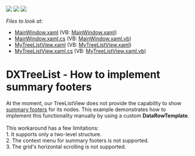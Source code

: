 <!-- default badges list -->
![](https://img.shields.io/endpoint?url=https://codecentral.devexpress.com/api/v1/VersionRange/128657717/12.2.11%2B)
[![](https://img.shields.io/badge/Open_in_DevExpress_Support_Center-FF7200?style=flat-square&logo=DevExpress&logoColor=white)](https://supportcenter.devexpress.com/ticket/details/E4793)
[![](https://img.shields.io/badge/📖_How_to_use_DevExpress_Examples-e9f6fc?style=flat-square)](https://docs.devexpress.com/GeneralInformation/403183)
<!-- default badges end -->
<!-- default file list -->
*Files to look at*:

* [MainWindow.xaml](./CS/MainWindow.xaml) (VB: [MainWindow.xaml](./VB/MainWindow.xaml))
* [MainWindow.xaml.cs](./CS/MainWindow.xaml.cs) (VB: [MainWindow.xaml.vb](./VB/MainWindow.xaml.vb))
* [MyTreeListView.xaml](./CS/MyTreeListView.xaml) (VB: [MyTreeListView.xaml](./VB/MyTreeListView.xaml))
* [MyTreeListView.xaml.cs](./CS/MyTreeListView.xaml.cs) (VB: [MyTreeListView.xaml.vb](./VB/MyTreeListView.xaml.vb))
<!-- default file list end -->
# DXTreeList - How to implement summary footers


<p>At the moment, our TreeListView does not provide the capability to show <a href="http://documentation.devexpress.com/#WindowsForms/CustomDocument1070"><u>summary footers</u></a> for its nodes. This example demonstrates how to implement this functionality manually by using a custom <strong>DataRowTemplate</strong>.<br /><br />This workaround has a few limitations:<br /> 1. It supports only a two-level structure.<br />2. The context menu for summary footers is not supported.<br />3. The grid's horizontal scrolling is not supported.</p>

<br/>


